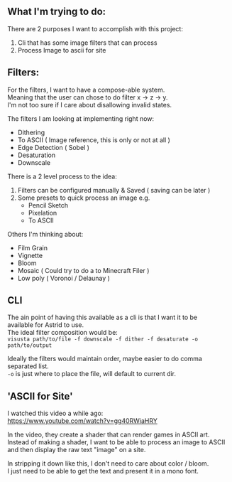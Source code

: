 ## What I'm trying to do:

There are 2 purposes I want to accomplish with this project:
 1. Cli that has some image filters that can process
 2. Process Image to ascii for site

## Filters:

For the filters, I want to have a compose-able system.  \
Meaning that the user can chose to do filter x -> z -> y.  \
I'm not too sure if I care about disallowing invalid states.

The filters I am looking at implementing right now:
 - Dithering
 - To ASCII ( Image reference, this is only or not at all )
 - Edge Detection ( Sobel )
 - Desaturation
 - Downscale

There is a 2 level process to the idea:
 1. Filters can be configured manually & Saved ( saving can be later )
 2. Some presets to quick process an image e.g.
    - Pencil Sketch
    - Pixelation
    - To ASCII

Others I'm thinking about:
 - Film Grain
 - Vignette
 - Bloom
 - Mosaic ( Could try to do a to Minecraft Filer )
 - Low poly ( Voronoi / Delaunay )

## CLI

The ain point of having this available as a cli is that I want it to be  \
 available for Astrid to use.  \
The ideal filter composition would be:  \
`visusta path/to/file -f downscale -f dither -f desaturate -o path/to/output`

Ideally the filters would maintain order, maybe easier to do comma separated list.  \
`-o` is just where to place the file, will default to current dir.

## 'ASCII for Site'

I watched this video a while ago:  \
https://www.youtube.com/watch?v=gg40RWiaHRY

In the video, they create a shader that can render games in ASCII art.  \
Instead of making a shader, I want to be able to process an image to ASCII  \
and then display the raw text "image" on a site.

In stripping it down like this, I don't need to care about color / bloom.  \
I just need to be able to get the text and present it in a mono font.
